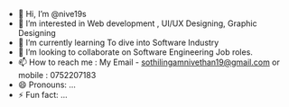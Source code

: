 - 👋 Hi, I’m @nive19s
- 👀 I’m interested in Web development , UI/UX Designing, Graphic Designing
- 🌱 I’m currently learning To dive into Software Industry
- 💞️ I’m looking to collaborate on Software Engineering Job roles.
- 📫 How to reach me : My Email - sothilingamnivethan19@gmail.com or mobile : 0752207183
- 😄 Pronouns: ...
- ⚡ Fun fact: ...

<!---
nive19s/nive19s is a ✨ special ✨ repository because its `README.md` (this file) appears on your GitHub profile.
You can click the Preview link to take a look at your changes.
--->
